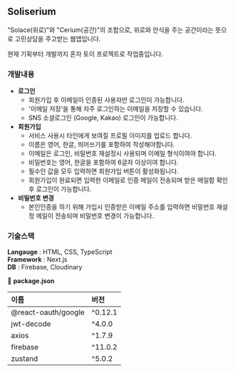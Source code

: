 ## Soliserium

"Solace(위로)"와 "Cerium(공간)"의 조합으로, 위로와 안식을 주는 공간이라는 뜻으로 고민상담을 주고받는 웹앱입니다.

현재 기획부터 개발까지 혼자 토이 프로젝트로 작업중입니다.

### 개발내용

- **로그인**
  - 회원가입 후 이메일이 인증된 사용자만 로그인이 가능합니다.
  - '이메일 저장'을 통해 자주 로그인하는 이메일을 저장할 수 있습니다.
  - SNS 소셜로그인 (Google, Kakao) 로그인이 가능합니다.
- **회원가입**
  - 서비스 사용시 타인에게 보여질 프로필 이미지를 업로드 합니다.
  - 이름은 영어, 한글, 띄어쓰기를 포함하여 작성해야합니다.
  - 이메일은 로그인, 비밀번호 재설정시 사용되며 이메일 형식이여야 합니다.
  - 비밀번호는 영어, 한글을 포함하여 6글자 이상이여 합니다.
  - 필수인 값을 모두 입력하면 회원가입 버튼이 활성화됩니다.
  - 회원가입이 완료되면 입력한 이메일로 인증 메일이 전송되며 받은 메일함 확인 후 로그인이 가능합니다.
- **비밀번호 변경**
  - 본인인증을 하기 위해 가입시 인증받은 이메일 주소를 입력하면 비밀번호 재설정 메일이 전송되며 비밀번호 변경이 가능합니다.

### 기술스택

**Langauge** : HTML, CSS, TypeScript  
**Framework** : Next.js  
**DB** : Firebase, Cloudinary

:memo: **package.json**

| 이름                | 버전    |
| :------------------ | :------ |
| @react-oauth/google | ^0.12.1 |
| jwt-decode          | ^4.0.0  |
| axios               | ^1.7.9  |
| firebase            | ^11.0.2 |
| zustand             | ^5.0.2  |
